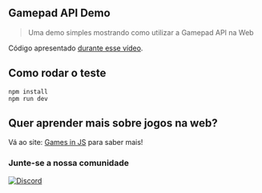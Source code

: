 ## Gamepad API Demo

> Uma demo simples mostrando como utilizar a Gamepad API na Web

Código apresentado [durante esse vídeo](https://youtu.be/HmxB-0NAQpM).

## Como rodar o teste

```
npm install
npm run dev
```

## Quer aprender mais sobre jogos na web?

Vá ao site: [Games in JS](https://games.willianjusten.com.br/) para saber mais!

### Junte-se a nossa comunidade

[![Discord](https://img.shields.io/badge/Discord-5865F2?style=for-the-badge&logo=discord&logoColor=white)](https://discord.gg/scEGUGhDuN)
